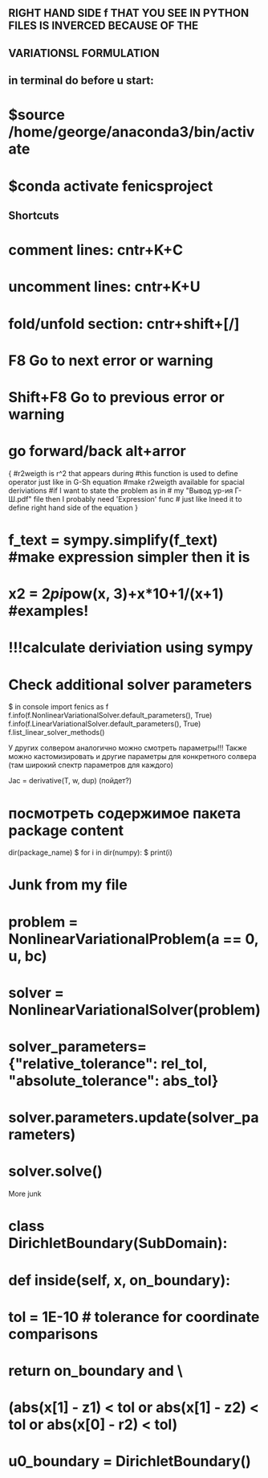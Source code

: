 ## RIGHT HAND SIDE f THAT YOU SEE IN PYTHON FILES IS INVERCED BECAUSE OF THE 
## VARIATIONSL FORMULATION  

## in terminal do before u start: 
# $source /home/george/anaconda3/bin/activate 
# $conda activate fenicsproject

## Shortcuts
# comment lines: cntr+K+C
# uncomment lines: cntr+K+U
# fold/unfold section: cntr+shift+[/]
# F8 Go to next error or warning
# Shift+F8 Go to previous error or warning
# go forward/back alt+arror 

{
    #r2weigth is r^2 that appears during
    #this function is used to define operator just like in G-Sh equation
    #make r2weigth available for spacial deriviations
    #if I want to state the problem as in
    # my "Вывод ур-ия Г-Ш.pdf" file then I probably need 'Expression' func
    # just like Ineed it to define right hand side of the equation
}

# f_text = sympy.simplify(f_text) #make expression simpler then it is
# x2 = 2*pi*pow(x, 3)+x*10+1/(x+1) #examples!
# !!!calculate deriviation using sympy

# Check additional solver parameters
$ in console
import fenics as f
f.info(f.NonlinearVariationalSolver.default_parameters(), True)
f.info(f.LinearVariationalSolver.default_parameters(), True)
f.list_linear_solver_methods()

У других солвером аналогично можно смотреть параметры!!!
Также можно кастомизировать и другие параметры для конкретного солвера (там широкий спектр параметров для каждого)

Jac     = derivative(T, w, dup) (пойдет?)

# посмотреть содержимое пакета package content
dir(package_name)
$ for i in dir(numpy):
$ print(i) 


# Junk from my file

# problem = NonlinearVariationalProblem(a == 0, u, bc)
# solver = NonlinearVariationalSolver(problem)
# solver_parameters={"relative_tolerance": rel_tol, "absolute_tolerance": abs_tol}
# solver.parameters.update(solver_parameters)
# solver.solve()

More junk
# class DirichletBoundary(SubDomain):
#     def inside(self, x, on_boundary):
#         tol = 1E-10   # tolerance for coordinate comparisons
#         return on_boundary and \
#                (abs(x[1] - z1) < tol or abs(x[1] - z2) < tol or abs(x[0] - r2) < tol)

# u0_boundary = DirichletBoundary()